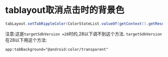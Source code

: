 # tablayout取消点击时的背景色

~~~~java
tabLayout.setTabRippleColor(ColorStateList.valueOf(getContext().getResources().getColor(R.color.white)));
~~~~

注意:这是`targetSdkVersion =28`时的,28以下调不到这个方法. `targetSdkVersion`在28以下用这个方法:

~~~~xml
app:tabBackground="@android:color/transparent"
~~~~

